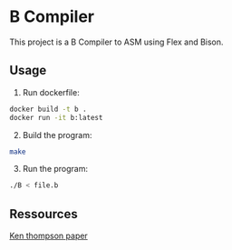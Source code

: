# B Compiler

This project is a B Compiler to ASM using Flex and Bison.

## Usage 
1. Run dockerfile:
```bash
docker build -t b .
docker run -it b:latest
```

2. Build the program:
```bash
make
```

3. Run the program:
```bash
./B < file.b
```

## Ressources

[Ken thompson paper](https://www.nokia.com/bell-labs/about/dennis-m-ritchie/kbman.html)
